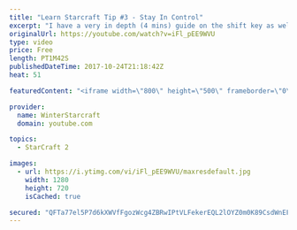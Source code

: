 ```yaml
---
title: "Learn Starcraft Tip #3 - Stay In Control"
excerpt: "I have a very in depth (4 mins) guide on the shift key as well here https://www.youtube.com/watch?v=7x9pHr544oY"
originalUrl: https://youtube.com/watch?v=iFl_pEE9WVU
type: video
price: Free
length: PT1M42S
publishedDateTime: 2017-10-24T21:18:42Z
heat: 51

featuredContent: "<iframe width=\"800\" height=\"500\" frameborder=\"0\" src=\"https://www.youtube.com/embed/iFl_pEE9WVU\" allow=\"accelerometer; autoplay; encrypted-media; gyroscope; picture-in-picture\" allowfullscreen></iframe>"

provider:
  name: WinterStarcraft
  domain: youtube.com

topics:
  - StarCraft 2

images:
  - url: https://i.ytimg.com/vi/iFl_pEE9WVU/maxresdefault.jpg
    width: 1280
    height: 720
    isCached: true

secured: "QFTa77el5P7d6kXWVfFgozWcg4ZBRwIPtVLFekerEQL2lOYZ0m0K89CsdWnEFPa/LsmhbLAy39+tNbbKJbLcs+0tg8F/878tW+gkgf5O/6fOeArZf2kIIASxI5pMvdUf5Lc8PTqeKU1Pn6wWTgipWyGJ/O5Y7xuZ90P3qCcwR5geEDVlWOdsKEiOOnVVdlb1Eu2ythGeWfkBiDSpvr2FUpcvs8sRo+/osBHP+h98K9MAcHIZBG+NjOiLulMJhmGhpy5zDx/CdqAFehm893G0hQxYHOmLL+ci2nuuJdBtLqSzET8XRwTFnfZunzbWnL7fSyMw9VTms2436Dpj9YmCzq7q/APAiCMA+GUB9OwmtwJ7NLzSEbiM91C2KXepGpLhwoBcGUeoTgKZgtH5SSmUdkfAMqOs9SQwENKqf3zoCqU=;LVcV/aPQwBhwRw1g4VIE/Q=="
---
```


